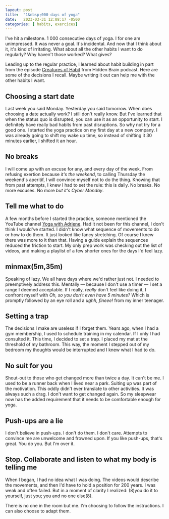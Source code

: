 ```yaml
---
layout: post
title:  "1&nbsp;000 days of yoga"
date:   2023-03-31 12:08:17 -0500
categories: [ habits, exercices]
---
```


I've hit a milestone. 1&nbsp;000 consecutive days of yoga. I for one am
unimpressed. It was never a goal. It's incidental. And now that I think about
it, it's kind of irritating. What about all the other habits I want to do
regularly? Why haven't those worked? What gives?

Leading up to the regular practice, I learned about habit building in part from
the episode [Creatures of Habit][podcast-habits] from Hidden Brain podcast. Here
are some of the decisions I recall. Maybe writing it out can help me with the
other habits I want.

## Choosing a start date

Last week you said Monday. Yesterday you said tomorrow. When does choosing a
date actually work? I still don't really know. But I've learned that when the
status quo is disrupted, you can use it as an opportunity to start. I definitely
have really bad habits from past disruptions. So why not try for a good one. I
started the yoga practice on my first day at a new company. I was already going
to shift my wake up time, so instead of shifting it 30 minutes earlier, I
shifted it an hour.

## No breaks

I will come up with an excuse for any, and every day of the week. From refusing
exertion because _it's the weekend_, to calling Thursday the weekend's aperitif,
I will convince myself not to do the thing. Knowing that from past attempts, I
knew I had to set the rule: this is daily. No breaks. No more excuses. No more
_but it's Cyber Monday_.

## Tell me what to do

A few months before I started the practice, someone mentioned the YouTube
channel [Yoga with Adriene][YT-yoga]. Had it not been for this channel, I don't
think I would've started. I didn't know what sequence of movements to do or how
to do them. It just looked like fancy stretching. Of course I knew there was
more to it than that. Having a guide explain the sequences reduced the friction
to start. My only prep work was checking out the list of videos, and making a
playlist of a few shorter ones for the days I'd feel lazy.

## minmax(5m,35m)

Speaking of lazy. We all have days where we'd rather just not. I needed to
preemptively address this. Mentally — because I don't use a timer — I set a
range I deemed acceptable. If I really, _really_ don't feel like doing it, I
confront myself with _Oh, so you don't even have 5 minutes?_ Which is promptly
followed by an eye roll and a _ughh, fineee!_ from my inner teenager.

## Setting a trap

The decisions I make are useless if I forget them. Years ago, when I had a gym
membership, I used to schedule training in my calendar. If I only I had
consulted it. This time, I decided to set a trap. I placed my mat at the
threshold of my bathroom. This way, the moment I stepped out of my bedroom my
thoughts would be interrupted and I knew what I had to do.

## No suit for you

Shout-out to those who get changed more than twice a day. It can't be me. I used
to be a runner back when I lived near a park. Suiting up was part of the
motivation. This oddly didn't ever translate to other activities. It was always
such a drag. I don't want to get changed again. So my sleepwear now has the
added requirement that it needs to be comfortable enough for yoga.

## Push-ups are a lie

I don't believe in push-ups. I don't do them. I don't care. Attempts to convince
me are unwelcome and frowned upon. If you like push-ups, that's great. You do
you. But I'm over it.

## Stop. Collaborate and listen to what my body is telling me

When I began, I had no idea what I was doing. The videos would describe the
movements, and then I'd have to hold a position for 200 years. I was weak and
often failed. But in a moment of clarity I realized: (8)you do it to yourself,
just you; you and no one else(8).

There is no one in the room but me. I'm choosing to follow the instructions. I
can also choose to adapt them.

[podcast-habits]: https://hiddenbrain.org/podcast/creatures-of-habit/
[YT-yoga]: https://www.youtube.com/user/yogawithadriene

